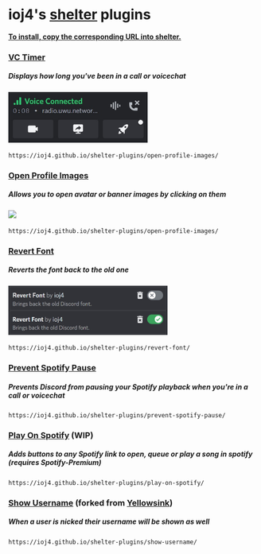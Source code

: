# ioj4's [shelter](https://github.com/uwu/shelter) plugins

<b><u>To install, copy the corresponding URL into shelter.</u></b><br>

### [VC Timer](plugins/vc-timer/)
##### Displays how long you've been in a call or voicechat
<img src="assets/vc-timer.jpg" width="280"></img>
```
https://ioj4.github.io/shelter-plugins/open-profile-images/
```

### [Open Profile Images](plugins/revert-font/)
##### Allows you to open avatar or banner images by clicking on them
<img src="assets/open-profile-images.gif" width="320"></img>
```
https://ioj4.github.io/shelter-plugins/open-profile-images/
```

### [Revert Font](plugins/revert-font/)
##### Reverts the font back to the old one
<img src="assets/revert-font.jpg" width="320"></img>
```
https://ioj4.github.io/shelter-plugins/revert-font/
```

### [Prevent Spotify Pause](plugins/prevent-spotify-pause/)
##### Prevents Discord from pausing your Spotify playback when you're in a call or voicechat
```
https://ioj4.github.io/shelter-plugins/prevent-spotify-pause/
```

### [Play On Spotify](plugins/play-on-spotify/) (WIP)
##### Adds buttons to any Spotify link to open, queue or play a song in spotify (requires Spotify-Premium)
```
https://ioj4.github.io/shelter-plugins/play-on-spotify/
```


### [Show Username](plugins/show-username/) (forked from [Yellowsink](https://github.com/yellowsink/shelter-plugins))
##### When a user is nicked their username will be shown as well
```
https://ioj4.github.io/shelter-plugins/show-username/
```
